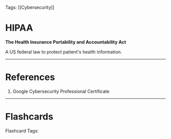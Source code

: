 Tags: [[Cybersecurity]]

# HIPAA

**The Health Insurance Portability and Accountability Act**

A US federal law to protect patient's health information.

---

# References

1. Google Cybersecurity Professional Certificate

---

# Flashcards

Flashcard Tags: 
